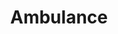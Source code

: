---
layout: credit-info
headerstatus: shunk-header
title: Ambulance
iden: ambulance
showreel_weight: 130
credits_weight: 155
thumbnail: /assets/img/credits-grid/ambulance.jpg
image: /assets/img/credits-grid/opengraph/ambulance.jpg
image_size: 3
category: credits
role: Composer
type: Short Film
imdb: http://www.imdb.com/title/tt5581070
genre: Horror/Thriller
director: Arya Moghaddam
writers: Arya Moghaddam
producers: Arya Moghaddam
synopsis: When accident victims begin to disappear without a trace, the nation's most trusted become the FBI's most wanted.
---